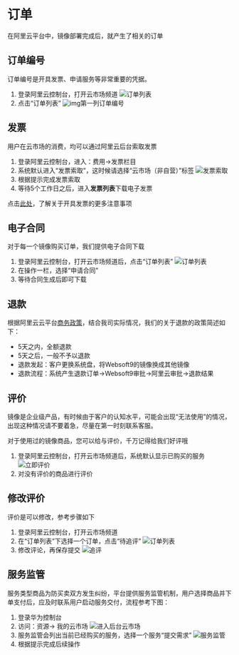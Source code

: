 # 订单

在阿里云平台中，镜像部署完成后，就产生了相关的订单

## 订单编号

订单编号是开具发票、申请服务等非常重要的凭据。

1. 登录阿里云控制台，打开云市场频道
   ![订单列表](https://libs.websoft9.com/Websoft9/DocsPicture/en/huaweicloud/hwcloud-mk-websoft9.png)
2. 点击“订单列表”
   ![img](http://libs.websoft9.com/Websoft9/DocsPicture/en/huaweicloud/hwcloud-mkservices-websoft9.png)第一列订单编号

## 发票

用户在云市场的消费，均可以通过阿里云后台索取发票

1. 登录阿里云控制台，进入：费用->发票栏目
2. 系统默认进入“发票索取”，这时候请选择“云市场（非自营）”标签
   ![发票索取](https://libs.websoft9.com/Websoft9/DocsPicture/zh/aliyun/aliyun-getinvoice-websoft9.png)
3. 根据提示完成发票索取
4. 等待5个工作日之后，进入**发票列表**下载电子发票

点击[此处](http://support.websoft9.com/docs/faq/bz-order.html#开具发票)，了解关于开具发票的更多注意事项


## 电子合同

对于每一个镜像购买订单，我们提供电子合同下载

1. 登录阿里云控制台，打开云市场频道后，点击“订单列表”
   ![订单列表](https://libs.websoft9.com/Websoft9/DocsPicture/zh/aliyun/aliyun-orderslist-websoft9.png)
2. 在操作一栏，选择“申请合同”
3. 等待合同生成后即可下载

## 退款

根据阿里云云平台[商务政策](https://help.aliyun.com/knowledge_detail/37096.html)，结合我司实际情况，我们的关于退款的政策简述如下：

* 5天之内，全额退款
* 5天之后，一般不予以退款
* 退款发起：客户更换系统盘，将Websoft9的镜像换成其他镜像
* 退款流程：系统产生退款订单->Websoft9审批->阿里云审批->退款结果

## 评价

镜像是企业级产品，有时候由于客户的认知水平，可能会出现“无法使用”的情况，出现这种情况请不要着急，尽量在第一时刻联系客服。 

对于使用过的镜像商品，您可以给与评价，千万记得给我们好评哦

1. 登录阿里云控制台，打开云市场频道后，系统默认显示已购买的服务
   ![立即评价](https://libs.websoft9.com/Websoft9/DocsPicture/zh/aliyun/aliyun-getdocfromorder-websoft9.png)
2. 对没有评价的商品进行评价 


## 修改评价

评价是可以修改，参考步骤如下

1. 登录阿里云控制台，打开云市场频道
2. 在“订单列表”下选择一个订单，点击“待追评”
   ![订单列表](https://libs.websoft9.com/Websoft9/DocsPicture/zh/aliyun/aliyun-mreview-websoft9.png)
3. 修改评论，再保存提交 
   ![追评](https://libs.websoft9.com/Websoft9/DocsPicture/zh/aliyun/aliyun-mreview2-websoft9.png)

## 服务监管

服务类型商品为防买卖双方发生纠纷，平台提供服务监管机制，用户选择商品并下单支付后，应及时联系用户启动服务交付，流程参考下图：

1. 登录华为控制台
2. 访问：资源-> 我的云市场
   ![进入后台云市场](https://libs.websoft9.com/Websoft9/DocsPicture/zh/huaweicloud/huaweicloud-rsmk-websoft9.png)
3. 服务监管会列出当前已经购买的服务，选择一个服务“提交需求”
   ![服务监管](https://libs.websoft9.com/Websoft9/DocsPicture/zh/huaweicloud/huaweicloud-rsmkjianguan-websoft9.png)
4. 根据提示完成后续操作